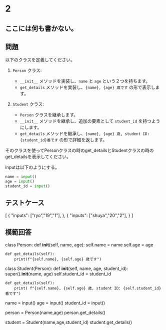 # 2
ここには何も書かない。
---
## 問題

以下のクラスを定義してください。

1. `Person` クラス:
   - `__init__` メソッドを実装し、`name` と `age` という２つを持ちます。
   - `get_details` メソッドを実装し、`{name}, {age} 歳です` の形で表示します。

2. `Student` クラス:
   - `Person` クラスを継承します。
   - `__init__` メソッドを継承し、追加の要素として `student_id` を持つようにします。
   - `get_details` メソッドを継承し、`{name}, {age} 歳, student ID: {student_id}番です` の形で詳細を返します。

そのクラスを使ってPersonクラスの時のget_detailsとStudentクラスの時のget_detailsを表示してください。

inputは以下のようにする。
```python
name = input()
age = input()
student_id = input()
```


## テストケース

[
	{
		"inputs": ["ryo","19","1"],
	},
	{
		"inputs": ["shuya","20","2"],
	}
]

## 模範回答
class Person:
    def __init__(self, name, age):
        self.name = name
        self.age = age
    
    def get_details(self):
        print(f"{self.name}, {self.age} 歳です")

class Student(Person):
    def __init__(self, name, age, student_id):
        super().__init__(name, age)
        self.student_id = student_id
    
    def get_details(self):
        print( f"{self.name}, {self.age} 歳, student ID: {self.student_id}番です")

name = input()
age = input()
student_id = input()

person = Person(name,age)
person.get_details()

student = Student(name,age,student_id)
student.get_details()

